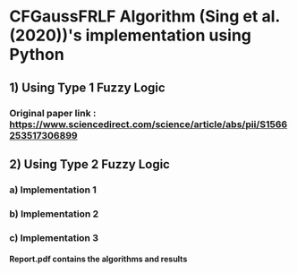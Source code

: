# CFGaussFRLF Algorithm (Sing et al. (2020))'s implementation using Python
## 1) Using Type 1 Fuzzy Logic
### Original paper link : https://www.sciencedirect.com/science/article/abs/pii/S1566253517306899
## 2) Using Type 2 Fuzzy Logic
### a) Implementation 1
### b) Implementation 2
### c) Implementation 3

#### Report.pdf contains the algorithms and results
